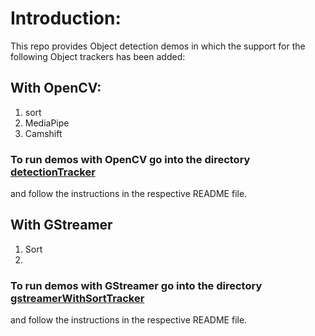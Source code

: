 # Introduction:

This repo provides Object detection demos in which the support for the 
following Object trackers has been added:

## With OpenCV:
1. sort
2. MediaPipe
3. Camshift

### To run demos with OpenCV go into the directory [detectionTracker](https://github.com/manoj7410/trackerSortAndMediaPipe/tree/master/detectionTracker) 
and follow the instructions in the respective README file.


## With GStreamer
1. Sort
2. <More Trackers To Be Added>

### To run demos with GStreamer go into the directory [gstreamerWithSortTracker](https://github.com/manoj7410/trackerSortAndMediaPipe/tree/master/gstreamerWithSortTracker/gstreamer) 
and follow the instructions in the respective README file.

